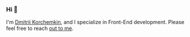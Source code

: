 ### Hi 👋
I'm [Dmitrii Korchemkin](https://kda.name), and I specialize in Front-End development.
Please feel free to reach [out to me](https://www.linkedin.com/in/krchmkn/).
